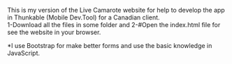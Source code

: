 This is my version of the Live Camarote website for help to develop the app in Thunkable (Mobile Dev.Tool) for a Canadian client.  
1-Download all the files in some folder and 
2-#Open
the index.html file for see the website in your browser. 


*I use Bootstrap for make better forms and use the basic knowledge in JavaScript. 
